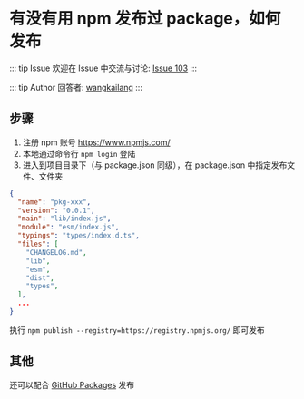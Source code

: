 # 有没有用 npm 发布过 package，如何发布



::: tip Issue 
 欢迎在 Issue 中交流与讨论: [Issue 103](https://github.com/shfshanyue/Daily-Question/issues/103) 
:::

::: tip Author 
回答者: [wangkailang](https://github.com/wangkailang) 
:::

## 步骤

1. 注册 npm 账号 https://www.npmjs.com/
2. 本地通过命令行 `npm login` 登陆
3. 进入到项目目录下（与 package.json 同级），在 package.json 中指定发布文件、文件夹
```json
{
  "name": "pkg-xxx",
  "version": "0.0.1",
  "main": "lib/index.js",
  "module": "esm/index.js",
  "typings": "types/index.d.ts",
  "files": [
    "CHANGELOG.md",
    "lib",
    "esm",
    "dist",
    "types",
  ],
  ...
}
```
执行 `npm publish --registry=https://registry.npmjs.org/` 即可发布

## 其他

还可以配合 [GitHub Packages](https://docs.github.com/en/free-pro-team@latest/packages/using-github-packages-with-your-projects-ecosystem/configuring-npm-for-use-with-github-packages) 发布